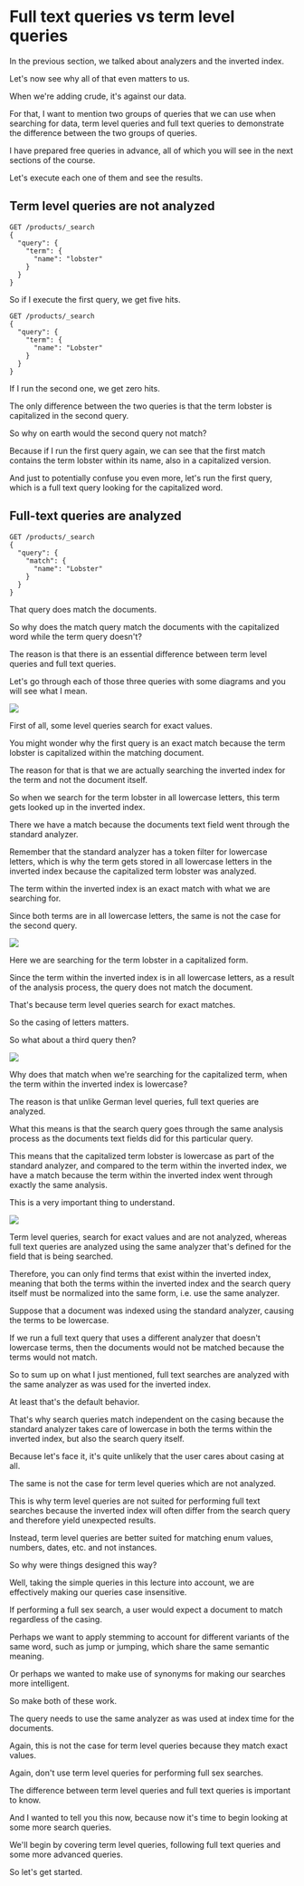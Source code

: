 # Full text queries vs term level queries

In the previous section, we talked about analyzers and the inverted index.

Let's now see why all of that even matters to us.

When we're adding crude, it's against our data.

For that, I want to mention two groups of queries that we can use when searching for data, term level queries and full text queries to demonstrate the difference between the two groups of queries.

I have prepared free queries in advance, all of which you will see in the next sections of the course.

Let's execute each one of them and see the results.

## Term level queries are not analyzed

```
GET /products/_search
{
  "query": {
    "term": {
      "name": "lobster"
    }
  }
}
```
So if I execute the first query, we get five hits.
```
GET /products/_search
{
  "query": {
    "term": {
      "name": "Lobster"
    }
  }
}
```
If I run the second one, we get zero hits.

The only difference between the two queries is that the term lobster is capitalized in the second query.

So why on earth would the second query not match?

Because if I run the first query again, we can see that the first match contains the term lobster within its name, also in a capitalized version.

And just to potentially confuse you even more, let's run the first query, which is a full text query looking for the capitalized word.

## Full-text queries are analyzed

```
GET /products/_search
{
  "query": {
    "match": {
      "name": "Lobster"
    }
  }
}
```
That query does match the documents.

So why does the match query match the documents with the capitalized word while the term query doesn't?

The reason is that there is an essential difference between term level queries and full text queries.

Let's go through each of those three queries with some diagrams and you will see what I mean.

![](images/2022-09-20_03-19.png)

First of all, some level queries search for exact values.

You might wonder why the first query is an exact match because the term lobster is capitalized within the matching document.

The reason for that is that we are actually searching the inverted index for the term and not the document itself.

So when we search for the term lobster in all lowercase letters, this term gets looked up in the inverted index.

There we have a match because the documents text field went through the standard analyzer.

Remember that the standard analyzer has a token filter for lowercase letters, which is why the term gets stored in all lowercase letters in the inverted index because the capitalized term lobster was analyzed.

The term within the inverted index is an exact match with what we are searching for.

Since both terms are in all lowercase letters, the same is not the case for the second query.

![](images/2022-09-20_03-21.png)

Here we are searching for the term lobster in a capitalized form.

Since the term within the inverted index is in all lowercase letters, as a result of the analysis process,  the query does not match the document.

That's because term level queries search for exact matches.

So the casing of letters matters.

So what about a third query then?

![](images/2022-09-20_03-21_1.png)

Why does that match when we're searching for the capitalized term, when the term within the inverted index is lowercase?

The reason is that unlike German level queries, full text queries are analyzed.

What this means is that the search query goes through the same analysis process as the documents text fields did for this particular query.

This means that the capitalized term lobster is lowercase as part of the standard analyzer, and compared to the term within the inverted index, we have a match because the term within the inverted index went through exactly the same analysis.

This is a very important thing to understand.

![](images/2022-09-20_03-22.png)

Term level queries, search for exact values and are not analyzed, whereas full text queries are analyzed using the same analyzer that's defined for the field that is being searched.

Therefore, you can only find terms that exist within the inverted index, meaning that both the terms within the inverted index and the search query itself must be normalized into the same form, i.e. use the same analyzer.

Suppose that a document was indexed using the standard analyzer, causing the terms to be lowercase.

If we run a full text query that uses a different analyzer that doesn't lowercase terms, then the documents would not be matched because the terms would not match.

So to sum up on what I just mentioned, full text searches are analyzed with the same analyzer as was used for the inverted index.

At least that's the default behavior.

That's why search queries match independent on the casing because the standard analyzer takes care of lowercase in both the terms within the inverted index, but also the search query itself.

Because let's face it, it's quite unlikely that the user cares about casing at all.

The same is not the case for term level queries which are not analyzed.

This is why term level queries are not suited for performing full text searches because the inverted index will often differ from the search query and therefore yield unexpected results.

Instead, term level queries are better suited for matching enum values, numbers, dates, etc. and not instances.

So why were things designed this way?

Well, taking the simple queries in this lecture into account, we are effectively making our queries case insensitive.

If performing a full sex search, a user would expect a document to match regardless of the casing.

Perhaps we want to apply stemming to account for different variants of the same word, such as jump or jumping, which share the same semantic meaning.

Or perhaps we wanted to make use of synonyms for making our searches more intelligent.

So make both of these work.

The query needs to use the same analyzer as was used at index time for the documents.

Again, this is not the case for term level queries because they match exact values.

Again, don't use term level queries for performing full sex searches.

The difference between term level queries and full text queries is important to know.

And I wanted to tell you this now, because now it's time to begin looking at some more search queries.

We'll begin by covering term level queries, following full text queries and some more advanced queries.

So let's get started.

